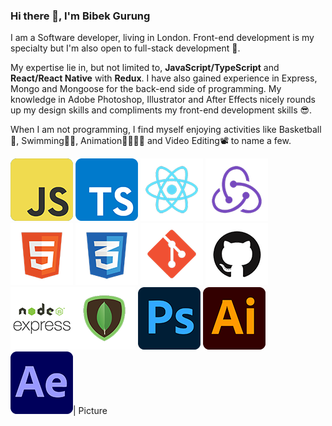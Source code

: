 ### Hi there 👋, I'm Bibek Gurung

I am a Software developer, living in London. Front-end development is my specialty but I'm also open to full-stack development 🚀.

My expertise lie in, but not limited to,  **JavaScript/TypeScript** and **React/React Native** with **Redux**. I have also gained experience in Express, Mongo and Mongoose for the back-end side of programming. My knowledge in Adobe Photoshop, Illustrator and After Effects nicely rounds up my design skills and compliments my front-end development skills 😎.

When I am not programming, I find myself enjoying activities like Basketball🏀, Swimming🏊‍♀️, Animation🏃‍♀️🏃‍♂️ and Video Editing📽 to name a few.

![JavaScript][JavaScript] ![TypeScript][TypeScript] ![React][React] ![Redux][Redux] ![HTML5][HTML5] ![CSS3][CSS3] ![Git][Git] ![Github][Github] ![Express][Express]![MongoDB][MongoDB] ![Photoshop][Photoshop] ![Illustrator ][Illustrator ] ![After Effects][After Effects]| Picture 



[JavaScript]: https://github.com/bibekgurunguh/bibekgurunguh/blob/main/js_icon.png
[TypeScript]:https://github.com/bibekgurunguh/bibekgurunguh/blob/main/ts_icon.png
[React]:https://github.com/bibekgurunguh/bibekgurunguh/blob/main/react_icon.png
[ Redux ]: https://github.com/bibekgurunguh/bibekgurunguh/blob/main/redux_icon.png
[HTML5]:https://github.com/bibekgurunguh/bibekgurunguh/blob/main/html5_icon.png
[CSS3]:https://github.com/bibekgurunguh/bibekgurunguh/blob/main/css3_icon.png
[Git]:https://github.com/bibekgurunguh/bibekgurunguh/blob/main/git_icon.png
[Github]:https://github.com/bibekgurunguh/bibekgurunguh/blob/main/github_icon.png
[ Express ]:  https://github.com/bibekgurunguh/bibekgurunguh/blob/main/express_icon.png
[MongoDB]:https://github.com/bibekgurunguh/bibekgurunguh/blob/main/mongodb_icon.png
[Photoshop]: https://github.com/bibekgurunguh/bibekgurunguh/blob/main/photoshop_icon.png
[ Illustrator ]: https://github.com/bibekgurunguh/bibekgurunguh/blob/main/illustrator_icon.png
[ After Effects ]: https://github.com/bibekgurunguh/bibekgurunguh/blob/main/aftereffects_icon.png









<!--
**bibekgurunguh/bibekgurunguh** is a ✨ _special_ ✨ repository because its `README.md` (this file) appears on your GitHub profile.

Here are some ideas to get you started:

- 🔭 I’m currently working on ...
- 🌱 I’m currently learning ...
- 👯 I’m looking to collaborate on ...
- 🤔 I’m looking for help with ...
- 💬 Ask me about ...
- 📫 How to reach me: ...
- 😄 Pronouns: ...
- ⚡ Fun fact: ...
-->
